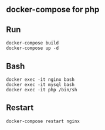 ## docker-compose for php

## Run
```shell
docker-compose build
docker-compose up -d
```

## Bash
```shell
docker exec -it nginx bash
docker exec -it mysql bash
docker exec -it php /bin/sh
```

## Restart
```shell
docker-compose restart nginx
```